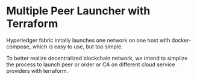 # Multiple Peer Launcher with Terraform

Hyperledger fabric initally launches one network on one host with docker-compose, which is easy to use, but too simple.

To better realize decentralized blockchain network, we intend to simplize the process to launch peer or order or CA on different cloud service providers with terraform.



